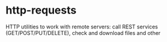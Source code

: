 http-requests
=================

HTTP utilities to work with remote servers: call REST services (GET/POST/PUT/DELETE), check and download files and other
